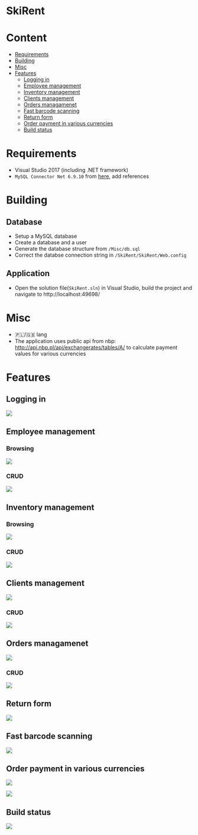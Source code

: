 # SkiRent

# Content

 * [Requirements](#Requirements)
 * [Building](#Building)
 * [Misc](#Misc)
 * [Features](#Features)
   * [Logging in](#Logging-in)
   * [Employee management](#Employee-management)
   * [Inventory management](#Inventory-management)
   * [Clients management](#Clients-management)
   * [Orders managamenet](#Orders-managamenet)
   * [Fast barcode scanning](#Fast-barcode-scanning)
   * [Return form](#Return-form)
   * [Order payment in various currencies](#Order-payment-in-various-currencies)
   * [Build status](#Build-status)


# Requirements

 * Visual Studio 2017 (including .NET framework)
 * `MySQL Connector Net 6.9.10` from [here](https://dev.mysql.com/downloads/connector/net/6.9.html), add references

# Building

## Database

 * Setup a MySQL database
 * Create a database and a user
 * Generate the database structure from `/Misc/db.sql`
 * Correct the databse connection string in `/SkiRent/SkiRent/Web.config`

## Application
 * Open the solution file(`SkiRent.sln`) in Visual Studio, build the project and navigate to http://localhost:49698/

# Misc
 * 🇵🇱/🇬🇧 lang
 * The application uses public api from nbp: http://api.nbp.pl/api/exchangerates/tables/A/ to calculate payment values for various currencies

# Features

## Logging in
![](https://i.imgur.com/29hZc0X.png)


## Employee management

### Browsing

![](img/employee_browse.png)


### CRUD

![](img/employee_crud.png)

## Inventory management

### Browsing

![](img/inventory.png)

### CRUD

![](img/items.png)


## Clients management

![](img/clients.png)

### CRUD

![](img/client.png)


## Orders managamenet

![](img/orders.png)

### CRUD

![](img/client.png)

## Return form

![](img/return_form.png)


## Fast barcode scanning

![](img/barcode_fast.png)


## Order payment in various currencies

![](img/order_payment.png)

![](img/order_payments.png)


## Build status

![](img/tests.png)